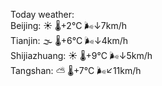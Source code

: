 Today weather:  
Beijing: ☀️   🌡️+2°C 🌬️↓7km/h  
Tianjin: 🌫  🌡️+6°C 🌬️↓4km/h  
Shijiazhuang: ☀️   🌡️+9°C 🌬️↓5km/h  
Tangshan: ⛅️  🌡️+7°C 🌬️↙11km/h  
